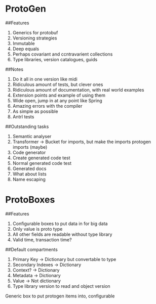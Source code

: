 # ProtoGen

##Features

1. Generics for protobuf
2. Versioning strategies
3. Immutable
4. Deep equals
5. Perhaps covariant and ccntravarient collections
6. Type libraries, version catalogues, guids

##Notes
1. Do it all in one version like midi
2. Ridiculous amount of tests, but clever ones
3. Ridiculous amount of documentation, with real world examples
4. Extension points and example of using them
5. Wide open, jump in at any point like Spring
6. Amazing errors with the compiler
7. As simple as possible
8. Antrl tests


##Outstanding tasks
1. Semantic analyser
2. Transformer
    -> Bucket for imports, but make the imports protogen imports (maybe)
3. Code generator
4. Create generated code test
5. Normal generated code test
6. Generated docs
7. What about lists
8. Name escaping


# ProtoBoxes

##Features
1. Configurable boxes to put data in for big data
2. Only value is proto type
3. All other fields are readable without type library
4. Valid time, transaction time?

##Default compartments
1. Primary Key -> Dictionary but convertable to type
2. Secondary Indexes -> Dictionary
3. Context? -> Dictionary
4. Metadata -> Dictionary
5. Value -> Not dictionary
6. Type library version to read and object version

Generic box to put protogen items into, configurable
